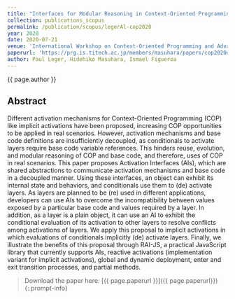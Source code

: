```yaml
---
title: "Interfaces for Modular Reasoning in Context-Oriented Programming"
collection: publications_scopus
permalink: /publication/scopus/legerAl-cop2020
year: 2020
date: 2020-07-21
venue: 'International Workshop on Context-Oriented Programming and Advanced Modularity (COP)'
paperurl: 'https://prg.is.titech.ac.jp/members/masuhara/papers/cop2020draft.pdf'
author: Paul Leger, Hidehiko Masuhara, Ismael Figueroa
---
```


{{ page.author }}

## Abstract

Different activation mechanisms for Context-Oriented Programming (COP) like
implicit activations have been proposed, increasing COP opportunities to be
applied in real scenarios. However, activation mechanisms and base code
definitions are insufficiently decoupled, as conditionals to activate layers
require base code variable references. This hinders reuse, evolution, and
modular reasoning of COP and base code, and therefore, uses of COP in real
scenarios. This paper proposes Activation Interfaces (AIs), which are shared
abstractions to communicate activation mechanisms and base code in a decoupled
manner. Using these interfaces, an object can exhibit its internal state and
behaviors, and conditionals use them to (de) activate layers. As layers are
planned to be (re) used in different applications, developers can use AIs to
overcome the incompatibility between values exposed by a particular base code
and values required by a layer. In addition, as a layer is a plain object, it
can use an AI to exhibit the conditional evaluation of its activation to other
layers to resolve conflicts among activations of layers. We apply this proposal
to implicit activations in which evaluations of conditionals implicitly (de)
activate layers. Finally, we illustrate the benefits of this proposal through
RAI-JS, a practical JavaScript library that currently supports AIs, reactive
activations (implementation variant for implicit activations), global and
dynamic deployment, enter and exit transition processes, and partial methods.

>Download the paper here: [{{ page.paperurl }}]({{ page.paperurl}})
{:.prompt-info}
